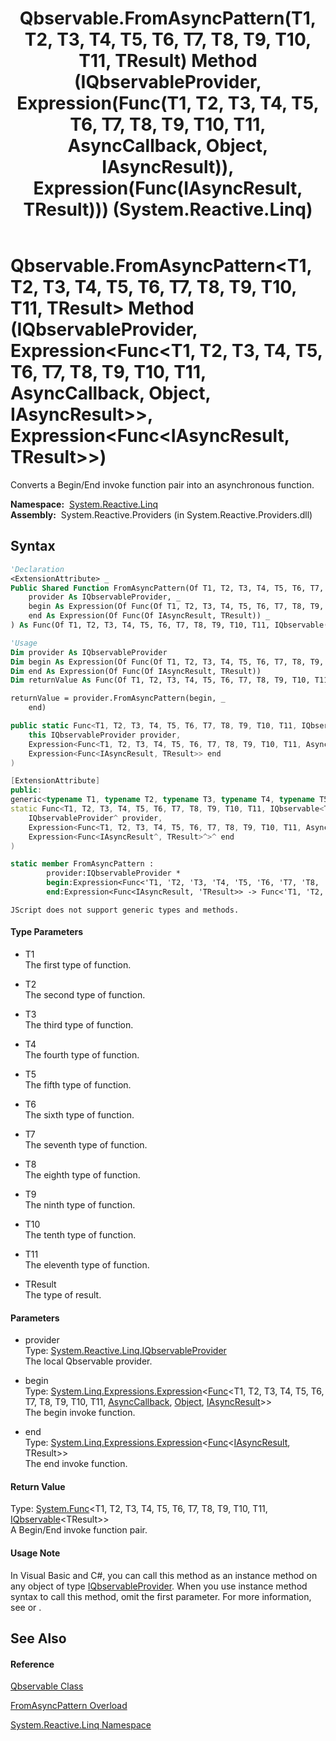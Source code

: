﻿---
title: Qbservable.FromAsyncPattern(T1, T2, T3, T4, T5, T6, T7, T8, T9, T10, T11, TResult) Method (IQbservableProvider, Expression(Func(T1, T2, T3, T4, T5, T6, T7, T8, T9, T10, T11, AsyncCallback, Object, IAsyncResult)), Expression(Func(IAsyncResult, TResult))) (System.Reactive.Linq)
TOCTitle: FromAsyncPattern(T1, T2, T3, T4, T5, T6, T7, T8, T9, T10, T11, TResult) Method (IQbservableProvider, Expression(Func(T1, T2, T3, T4, T5, T6, T7, T8, T9, T10, T11, AsyncCallback, Object, IAsyncResult)), Expression(Func(IAsyncResult, TResult)))
ms:assetid: M:System.Reactive.Linq.Qbservable.FromAsyncPattern``12(System.Reactive.Linq.IQbservableProvider,System.Linq.Expressions.Expression{System.Func{``0,``1,``2,``3,``4,``5,``6,``7,``8,``9,``10,System.AsyncCallback,System.Object,System.IAsyncResult}},System.Linq.Expressions.Expression{System.Func{System.IAsyncResult,``11}})
ms:mtpsurl: https://msdn.microsoft.com/en-us/library/Hh229900(v=VS.103)
ms:contentKeyID: 36069571
ms.date: 06/28/2011
mtps_version: v=VS.103
dev_langs:
- vb
- csharp
- c++
- fsharp
- jscript
---

# Qbservable.FromAsyncPattern\<T1, T2, T3, T4, T5, T6, T7, T8, T9, T10, T11, TResult\> Method (IQbservableProvider, Expression\<Func\<T1, T2, T3, T4, T5, T6, T7, T8, T9, T10, T11, AsyncCallback, Object, IAsyncResult\>\>, Expression\<Func\<IAsyncResult, TResult\>\>)

Converts a Begin/End invoke function pair into an asynchronous function.

**Namespace:**  [System.Reactive.Linq](hh211929\(v=vs.103\).md)  
**Assembly:**  System.Reactive.Providers (in System.Reactive.Providers.dll)

## Syntax

``` vb
'Declaration
<ExtensionAttribute> _
Public Shared Function FromAsyncPattern(Of T1, T2, T3, T4, T5, T6, T7, T8, T9, T10, T11, TResult) ( _
    provider As IQbservableProvider, _
    begin As Expression(Of Func(Of T1, T2, T3, T4, T5, T6, T7, T8, T9, T10, T11, AsyncCallback, Object, IAsyncResult)), _
    end As Expression(Of Func(Of IAsyncResult, TResult)) _
) As Func(Of T1, T2, T3, T4, T5, T6, T7, T8, T9, T10, T11, IQbservable(Of TResult))
```

``` vb
'Usage
Dim provider As IQbservableProvider
Dim begin As Expression(Of Func(Of T1, T2, T3, T4, T5, T6, T7, T8, T9, T10, T11, AsyncCallback, Object, IAsyncResult))
Dim end As Expression(Of Func(Of IAsyncResult, TResult))
Dim returnValue As Func(Of T1, T2, T3, T4, T5, T6, T7, T8, T9, T10, T11, IQbservable(Of TResult))

returnValue = provider.FromAsyncPattern(begin, _
    end)
```

``` csharp
public static Func<T1, T2, T3, T4, T5, T6, T7, T8, T9, T10, T11, IQbservable<TResult>> FromAsyncPattern<T1, T2, T3, T4, T5, T6, T7, T8, T9, T10, T11, TResult>(
    this IQbservableProvider provider,
    Expression<Func<T1, T2, T3, T4, T5, T6, T7, T8, T9, T10, T11, AsyncCallback, Object, IAsyncResult>> begin,
    Expression<Func<IAsyncResult, TResult>> end
)
```

``` c++
[ExtensionAttribute]
public:
generic<typename T1, typename T2, typename T3, typename T4, typename T5, typename T6, typename T7, typename T8, typename T9, typename T10, typename T11, typename TResult>
static Func<T1, T2, T3, T4, T5, T6, T7, T8, T9, T10, T11, IQbservable<TResult>^>^ FromAsyncPattern(
    IQbservableProvider^ provider, 
    Expression<Func<T1, T2, T3, T4, T5, T6, T7, T8, T9, T10, T11, AsyncCallback^, Object^, IAsyncResult^>^>^ begin, 
    Expression<Func<IAsyncResult^, TResult>^>^ end
)
```

``` fsharp
static member FromAsyncPattern : 
        provider:IQbservableProvider * 
        begin:Expression<Func<'T1, 'T2, 'T3, 'T4, 'T5, 'T6, 'T7, 'T8, 'T9, 'T10, 'T11, AsyncCallback, Object, IAsyncResult>> * 
        end:Expression<Func<IAsyncResult, 'TResult>> -> Func<'T1, 'T2, 'T3, 'T4, 'T5, 'T6, 'T7, 'T8, 'T9, 'T10, 'T11, IQbservable<'TResult>> 
```

``` jscript
JScript does not support generic types and methods.
```

#### Type Parameters

  - T1  
    The first type of function.

<!-- end list -->

  - T2  
    The second type of function.

<!-- end list -->

  - T3  
    The third type of function.

<!-- end list -->

  - T4  
    The fourth type of function.

<!-- end list -->

  - T5  
    The fifth type of function.

<!-- end list -->

  - T6  
    The sixth type of function.

<!-- end list -->

  - T7  
    The seventh type of function.

<!-- end list -->

  - T8  
    The eighth type of function.

<!-- end list -->

  - T9  
    The ninth type of function.

<!-- end list -->

  - T10  
    The tenth type of function.

<!-- end list -->

  - T11  
    The eleventh type of function.

<!-- end list -->

  - TResult  
    The type of result.

#### Parameters

  - provider  
    Type: [System.Reactive.Linq.IQbservableProvider](hh212104\(v=vs.103\).md)  
    The local Qbservable provider.  

<!-- end list -->

  - begin  
    Type: [System.Linq.Expressions.Expression](https://msdn.microsoft.com/en-us/library/Bb335710)\<[Func](https://msdn.microsoft.com/en-us/library/Dd402867)\<T1, T2, T3, T4, T5, T6, T7, T8, T9, T10, T11, [AsyncCallback](https://msdn.microsoft.com/en-us/library/ckbe7yh5), [Object](https://msdn.microsoft.com/en-us/library/e5kfa45b), [IAsyncResult](https://msdn.microsoft.com/en-us/library/ft8a6455)\>\>  
    The begin invoke function.  

<!-- end list -->

  - end  
    Type: [System.Linq.Expressions.Expression](https://msdn.microsoft.com/en-us/library/Bb335710)\<[Func](https://msdn.microsoft.com/en-us/library/Bb549151)\<[IAsyncResult](https://msdn.microsoft.com/en-us/library/ft8a6455), TResult\>\>  
    The end invoke function.  

#### Return Value

Type: [System.Func](https://msdn.microsoft.com/en-us/library/Dd402864)\<T1, T2, T3, T4, T5, T6, T7, T8, T9, T10, T11, [IQbservable](hh229328\(v=vs.103\).md)\<TResult\>\>  
A Begin/End invoke function pair.  

#### Usage Note

In Visual Basic and C\#, you can call this method as an instance method on any object of type [IQbservableProvider](hh212104\(v=vs.103\).md). When you use instance method syntax to call this method, omit the first parameter. For more information, see [](https://msdn.microsoft.com/en-us/library/Bb384936) or [](https://msdn.microsoft.com/en-us/library/Bb383977).

## See Also

#### Reference

[Qbservable Class](hh211693\(v=vs.103\).md)

[FromAsyncPattern Overload](hh229485\(v=vs.103\).md)

[System.Reactive.Linq Namespace](hh211929\(v=vs.103\).md)

